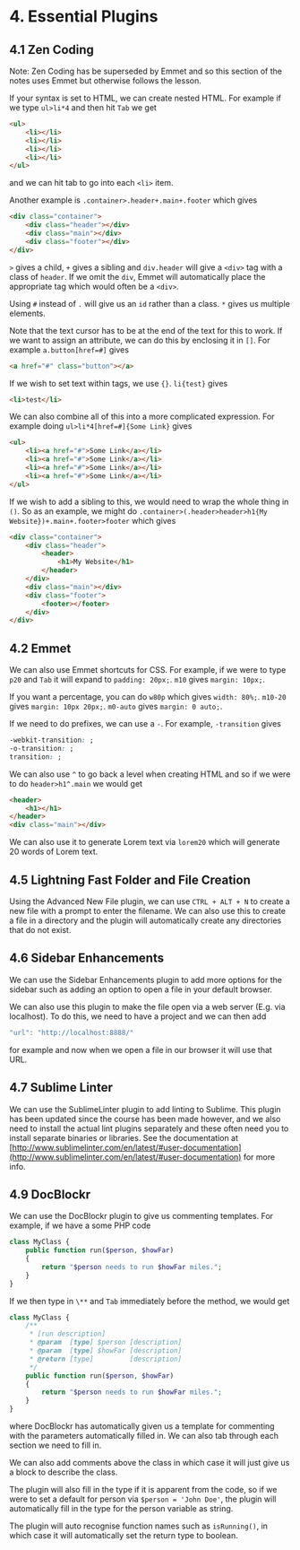 # 4. Essential Plugins
## 4.1 Zen Coding

Note: Zen Coding has be superseded by Emmet and so this section of the notes uses Emmet but otherwise follows the lesson.

If your syntax is set to HTML, we can create nested HTML. For example if we type `ul>li*4` and then hit `Tab` we get
```html
<ul>
    <li></li>
    <li></li>
    <li></li>
    <li></li>
</ul>
```
and we can hit tab to go into each `<li>` item.

Another example is `.container>.header+.main+.footer` which gives
```html
<div class="container">
    <div class="header"></div>
    <div class="main"></div>
    <div class="footer"></div>
</div>
```

`>` gives a child, `+` gives a sibling and `div.header` will give a `<div>` tag with a class of `header`. If we omit the `div`, Emmet will automatically place the appropriate tag which would often be a `<div>`.

Using `#` instead of `.` will give us an `id` rather than a class. `*` gives us multiple elements.

Note that the text cursor has to be at the end of the text for this to work. If we want to assign an attribute, we can do this by enclosing it in `[]`. For example `a.button[href=#]` gives
```html
<a href="#" class="button"></a>
```

If we wish to set text within tags, we use `{}`. `li{test}` gives
```html
<li>test</li>
```

We can also combine all of this into a more complicated expression. For example doing `ul>li*4[href=#]{Some Link}` gives
```html
<ul>
    <li><a href="#">Some Link</a></li>
    <li><a href="#">Some Link</a></li>
    <li><a href="#">Some Link</a></li>
    <li><a href="#">Some Link</a></li>
</ul>
```

If we wish to add a sibling to this, we would need to wrap the whole thing in `()`. So as an example, we might do `.container>(.header>header>h1{My Website})+.main+.footer>footer` which gives
```html
<div class="container">
    <div class="header">
        <header>
            <h1>My Website</h1>
        </header>
    </div>
    <div class="main"></div>
    <div class="footer">
        <footer></footer>
    </div>
</div>
```


## 4.2 Emmet 

We can also use Emmet shortcuts for CSS. For example, if we were to type `p20` and `Tab` it will expand to `padding: 20px;`. `m10` gives `margin: 10px;`. 

If you want a percentage, you can do `w80p` which gives `width: 80%;`. `m10-20` gives `margin: 10px 20px;`. `m0-auto` gives `margin: 0 auto;`.

If we need to do prefixes, we can use a `-`. For example, `-transition` gives
```CSS
-webkit-transition: ;
-o-transition: ;
transition: ;
```

We can also use `^` to go back a level when creating HTML and so if we were to do `header>h1^.main` we would get
```html
<header>
    <h1></h1>
</header>
<div class="main"></div>
```

We can also use it to generate Lorem text via `lorem20` which will generate 20 words of Lorem text.


## 4.5 Lightning Fast Folder and File Creation

Using the Advanced New File plugin, we can use `CTRL + ALT + N` to create a new file with a prompt to enter the filename. We can also use this to create a file in a directory and the plugin will automatically create any directories that do not exist.


## 4.6 Sidebar Enhancements

We can use the Sidebar Enhancements plugin to add more options for the sidebar such as adding an option to open a file in your default browser. 

We can also use this plugin to make the file open via a web server (E.g. via localhost). To do this, we need to have a project and we can then add 
```javascript
"url": "http://localhost:8888/"
```
for example and now when we open a file in our browser it will use that URL.


## 4.7 Sublime Linter

We can use the SublimeLinter plugin to add linting to Sublime. This plugin has been updated since the course has been made however, and we also need to install the actual lint plugins separately and these often need you to install separate binaries or libraries. See the documentation at [http://www.sublimelinter.com/en/latest/#user-documentation](http://www.sublimelinter.com/en/latest/#user-documentation) for more info.


## 4.9 DocBlockr

We can use the DocBlockr plugin to give us commenting templates. For example, if we have a some PHP code 
```php
class MyClass {
    public function run($person, $howFar)
    {
        return "$person needs to run $howFar miles.";
    }
}
```

If we then type in `\**` and `Tab` immediately before the method, we would get 
```php
class MyClass {
    /**
     * [run description]
     * @param  [type] $person [description]
     * @param  [type] $howFar [description]
     * @return [type]         [description]
     */
    public function run($person, $howFar)
    {
        return "$person needs to run $howFar miles.";
    }
}
```
where DocBlockr has automatically given us a template for commenting with the parameters automatically filled in. We can also tab through each section we need to fill in.

We can also add comments above the class in which case it will just give us a block to describe the class. 

The plugin will also fill in the type if it is apparent from the code, so if we were to set a default for person via `$person = 'John Doe'`, the plugin will automatically fill in the type for the person variable as string.

The plugin will auto recognise function names such as `isRunning()`, in which case it will automatically set the return type to boolean.